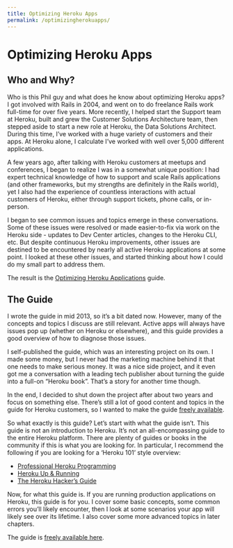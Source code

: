 ```yaml
---
title: Optimizing Heroku Apps
permalink: /optimizingherokuapps/
---
```


# Optimizing Heroku Apps

## Who and Why?

Who is this Phil guy and what does he know about optimizing Heroku apps? I got involved with Rails in 2004, and went on to do freelance Rails work full-time for over five years. More recently, I helped start the Support team at Heroku, built and grew the Customer Solutions Architecture team, then stepped aside to start a new role at Heroku, the Data Solutions Architect. During this time, I’ve worked with a huge variety of customers and their apps. At Heroku alone, I calculate I’ve worked with well over 5,000 different applications.

A few years ago, after talking with Heroku customers at meetups and conferences, I began to realize I was in a somewhat unique position: I had expert technical knowledge of how to support and scale Rails applications (and other frameworks, but my strengths are definitely in the Rails world), yet I also had the experience of countless interactions with actual customers of Heroku, either through support tickets, phone calls, or in-person.

I began to see common issues and topics emerge in these conversations. Some of these issues were resolved or made easier-to-fix via work on the Heroku side - updates to Dev Center articles, changes to the Heroku CLI, etc. But despite continuous Heroku improvements, other issues are destined to be encountered by nearly all active Heroku applications at some point. I looked at these other issues, and started thinking about how I could do my small part to address them.

The result is the [Optimizing Heroku Applications](/OptimizingHerokuApps.pdf "Optimizing Heroku Apps Guide") guide.

## The Guide

I wrote the guide in mid 2013, so it’s a bit dated now. However, many of the concepts and topics I discuss are still relevant. Active apps will always have issues pop up (whether on Heroku or elsewhere), and this guide provides a good overview of how to diagnose those issues.

I self-published the guide, which was an interesting project on its own. I made some money, but I never had the marketing machine behind it that one needs to make serious money. It was a nice side project, and it even got me a conversation with a leading tech publisher about turning the guide into a full-on “Heroku book”. That’s a story for another time though.

In the end, I decided to shut down the project after about two years and focus on something else. There’s still a lot of good content and topics in the guide for Heroku customers, so I wanted to make the guide [freely available](/OptimizingHerokuApps.pdf "Optimizing Heroku Apps").

So what exactly is this guide? Let’s start with what the guide isn’t. This guide is not an introduction to Heroku. It’s not an all-encompassing guide to the entire Heroku platform. There are plenty of guides or books in the community if this is what you are looking for. In particular, I recommend the following if you are looking for a ‘Heroku 101’ style overview:

- [Professional Heroku Programming](https://www.kobo.com/us/en/ebook/professional-heroku-programming "Profession Heroku Programming Book")
- [Heroku Up & Running](http://shop.oreilly.com/product/0636920027409.do "Heroku Up & Running")
- [The Heroku Hacker’s Guide](https://gumroad.com/l/zvMS "The Heroku Hacker's Guide")

Now, for what this guide is. If you are running production applications on Heroku, this guide is for you. I cover some basic concepts, some common errors you’ll likely encounter, then I look at some scenarios your app will likely see over its lifetime. I also cover some more advanced topics in later chapters.

The guide is [freely available here](/OptimizingHerokuApps.pdf "Optimizing Heroku Apps").
